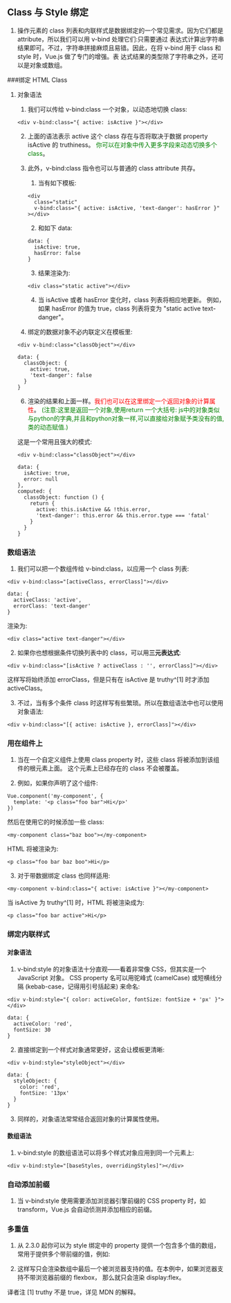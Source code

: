 ## Class 与 Style 绑定

1. 操作元素的 class 列表和内联样式是数据绑定的一个常见需求。因为它们都是 attribute，所以我们可以用 v-bind 处理它们:只需要通过
表达式计算出字符串结果即可。不过，字符串拼接麻烦且易错。因此，在将 v-bind 用于 class 和 style 时，Vue.js 做了专门的增强。表
达式结果的类型除了字符串之外，还可以是对象或数组。

###绑定 HTML Class
1. 对象语法

	1. 我们可以传给 v-bind:class 一个对象，以动态地切换 class:
	```
	<div v-bind:class="{ active: isActive }"></div>
	```

	2. 上面的语法表示 active 这个 class 存在与否将取决于数据 property isActive 的 truthiness。
	<font color=green>你可以在对象中传入更多字段来动态切换多个 class</font>。
		
	4. 此外，v-bind:class 指令也可以与普通的 class attribute 共存。
		1. 当有如下模板:

		```
		<div
		  class="static"
		  v-bind:class="{ active: isActive, 'text-danger': hasError }"
		></div>
		```

		2. 和如下 data:

		```
		data: {
		  isActive: true,
		  hasError: false
		}
		```

		3. 结果渲染为:

		```
		<div class="static active"></div>
		```

		4. 当 isActive 或者 hasError 变化时，class 列表将相应地更新。
		例如，如果 hasError 的值为 true，class 列表将变为 "static active text-danger"。

	5. 绑定的数据对象不必内联定义在模板里:

	```
	<div v-bind:class="classObject"></div>

	data: {
	  classObject: {
		active: true,
		'text-danger': false
	  }
	}
	```

	6. 渲染的结果和上面一样。<font color=red>我们也可以在这里绑定一个返回对象的计算属性</font>。
	<font color=green>(注意:这里是返回一个对象,使用return 一个大括号: 
	js中的对象类似与python的字典,并且和python对象一样,可以直接给对象赋予类没有的值,类的动态赋值.)</font>
	
	这是一个常用且强大的模式:

	```
	<div v-bind:class="classObject"></div>

	data: {
	  isActive: true,
	  error: null
	},
	computed: {
	  classObject: function () {
		return {
		  active: this.isActive && !this.error,
		  'text-danger': this.error && this.error.type === 'fatal'
		}
	  }
	}
	```

### 数组语法
1. 我们可以把一个数组传给 v-bind:class，以应用一个 class 列表:

```
<div v-bind:class="[activeClass, errorClass]"></div>

data: {
  activeClass: 'active',
  errorClass: 'text-danger'
}
```

渲染为:

```
<div class="active text-danger"></div>
```

2. 如果你也想根据条件切换列表中的 class，可以用**三元表达式**:

```
<div v-bind:class="[isActive ? activeClass : '', errorClass]"></div>
```

这样写将始终添加 errorClass，但是只有在 isActive 是 truthy^[1] 时才添加 activeClass。

3. 不过，当有多个条件 class 时这样写有些繁琐。所以在数组语法中也可以使用对象语法:

```
<div v-bind:class="[{ active: isActive }, errorClass]"></div>
```

### 用在组件上
1. 当在一个自定义组件上使用 class property 时，这些 class 将被添加到该组件的根元素上面。
这个元素上已经存在的 class 不会被覆盖。

2. 例如，如果你声明了这个组件:

```
Vue.component('my-component', {
  template: '<p class="foo bar">Hi</p>'
})
```

然后在使用它的时候添加一些 class:

```
<my-component class="baz boo"></my-component>
```

HTML 将被渲染为:

```
<p class="foo bar baz boo">Hi</p>
```

3. 对于带数据绑定 class 也同样适用:

```
<my-component v-bind:class="{ active: isActive }"></my-component>
```

当 isActive 为 truthy^[1] 时，HTML 将被渲染成为:

```
<p class="foo bar active">Hi</p>
```

### 绑定内联样式
#### 对象语法
1. v-bind:style 的对象语法十分直观——看着非常像 CSS，但其实是一个 JavaScript 对象。
CSS property 名可以用驼峰式 (camelCase) 或短横线分隔 (kebab-case，记得用引号括起来) 来命名:

```
<div v-bind:style="{ color: activeColor, fontSize: fontSize + 'px' }"></div>

data: {
  activeColor: 'red',
  fontSize: 30
}
```

2. 直接绑定到一个样式对象通常更好，这会让模板更清晰:

```
<div v-bind:style="styleObject"></div>

data: {
  styleObject: {
    color: 'red',
    fontSize: '13px'
  }
}
```

3. 同样的，对象语法常常结合返回对象的计算属性使用。

#### 数组语法
1. v-bind:style 的数组语法可以将多个样式对象应用到同一个元素上:
```
<div v-bind:style="[baseStyles, overridingStyles]"></div>
```

### 自动添加前缀
1. 当 v-bind:style 使用需要添加浏览器引擎前缀的 CSS property 时，如 transform，Vue.js 会自动侦测并添加相应的前缀。

### 多重值
1. 从 2.3.0 起你可以为 style 绑定中的 property 提供一个包含多个值的数组，常用于提供多个带前缀的值，例如:

<div :style="{ display: ['-webkit-box', '-ms-flexbox', 'flex'] }"></div>

2. 这样写只会渲染数组中最后一个被浏览器支持的值。在本例中，如果浏览器支持不带浏览器前缀的 flexbox，
那么就只会渲染 display:flex。


译者注
[1] truthy 不是 true，详见 MDN 的解释。
